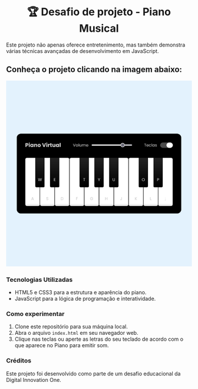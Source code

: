 <h1 align="center">🏆 Desafio de projeto - Piano Musical</h1>

<p>  
Este projeto não apenas oferece entretenimento, mas também demonstra várias técnicas avançadas de desenvolvimento em JavaScript.
</p>

<h2>Conheça o projeto clicando na imagem abaixo:</h2>

<a href="https://thalesacardoso.github.io/dio-projeto-pianoMusical">
  <img src="./src/images/projetoFinal.png">
</a>



### Tecnologias Utilizadas

- HTML5 e CSS3 para a estrutura e aparência do piano.
- JavaScript para a lógica de programação e interatividade.

### Como experimentar

1. Clone este repositório para sua máquina local.
2. Abra o arquivo `index.html` em seu navegador web.
3. Clique nas teclas ou aperte as letras do seu teclado de acordo com o que aparece no Piano para emitir som. 

### Créditos

Este projeto foi desenvolvido como parte de um desafio educacional da Digital Innovation One.